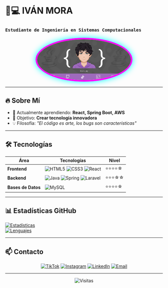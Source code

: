 # 👨💻 **IVÁN MORA**  
### `Estudiante de Ingeniería en Sistemas Computacionales`  

<div align="center">
<img src="https://github.com/IVANMORAG/IVANMORAG/blob/main/Presentacion.png" width="300" style="border-radius: 50%; border: 5px solid #ff00ff; box-shadow: 0 0 20px cyan;">
</div>

---

## 🔥 **Sobre Mí**  

- 🌱 Actualmente aprendiendo: **React, Spring Boot, AWS**  
- 🎯 Objetivo: **Crear tecnología innovadora**  
- 💡 Filosofía: _"El código es arte, los bugs son características"_  

---

## 🛠 **Tecnologías**  

| Área          | Tecnologías                                                                                                                      | Nivel        |
|---------------|----------------------------------------------------------------------------------------------------------------------------------|-------------|
| **Frontend**  | ![HTML5](https://img.shields.io/badge/-HTML5-E34F26?logo=html5&logoColor=white) ![CSS3](https://img.shields.io/badge/-CSS3-1572B6?logo=css3&logoColor=white) ![React](https://img.shields.io/badge/-React-61DAFB?logo=react&logoColor=black) | ⭐⭐⭐⭐☆ |
| **Backend**   | ![Java](https://img.shields.io/badge/-Java-007396?logo=java) ![Spring](https://img.shields.io/badge/-Spring-6DB33F?logo=spring&logoColor=white) ![Laravel](https://img.shields.io/badge/-Laravel-FF2D20?logo=laravel&logoColor=white) | ⭐⭐⭐☆☆ |
| **Bases de Datos** | ![MySQL](https://img.shields.io/badge/-MySQL-4479A1?logo=mysql&logoColor=white) | ⭐⭐⭐⭐☆ |

---

## 📊 **Estadísticas GitHub**  

[![Estadísticas](https://github-readme-stats.vercel.app/api?username=IVANMORAG&show_icons=true&theme=radical&hide_border=true)](https://github.com/IVANMORAG)  
[![Lenguajes](https://github-readme-stats.vercel.app/api/top-langs/?username=IVANMORAG&layout=compact&theme=radical&hide_border=true)](https://github.com/IVANMORAG)

---

## 📫 **Contacto**  

<p align="center">
<a href="https://www.tiktok.com/@ivan_morag"><img src="https://img.shields.io/badge/-TikTok-000000?style=flat&logo=tiktok" alt="TikTok"></a>
<a href="https://www.instagram.com/ivn_mg"><img src="https://img.shields.io/badge/-Instagram-E4405F?style=flat&logo=instagram&logoColor=white" alt="Instagram"></a>
<a href="https://www.linkedin.com/in/iván-mora-1a70942a7"><img src="https://img.shields.io/badge/-LinkedIn-0077B5?style=flat&logo=linkedin&logoColor=white" alt="LinkedIn"></a>
<a href="mailto:ivanmoragarcia412@gmail.com"><img src="https://img.shields.io/badge/-Gmail-D14836?style=flat&logo=gmail&logoColor=white" alt="Email"></a>
</p>

---

<div align="center">
<img src="https://komarev.com/ghpvc/?username=IVANMORAG&color=ff00ff&style=flat-square" alt="Visitas">
</div>
